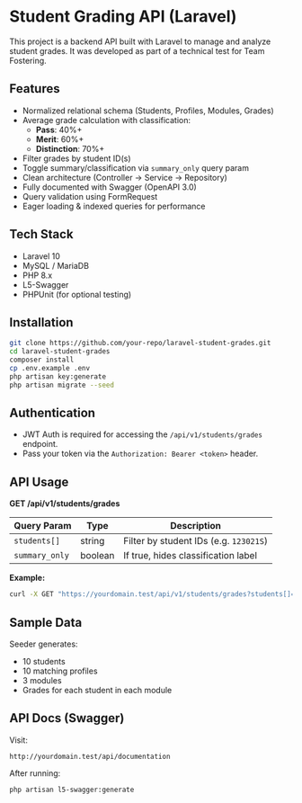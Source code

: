 # Student Grading API (Laravel)

This project is a backend API built with Laravel to manage and analyze student grades. It was developed as part of a technical test for Team Fostering.

##  Features

- Normalized relational schema (Students, Profiles, Modules, Grades)
- Average grade calculation with classification:
  - **Pass**: 40%+
  - **Merit**: 60%+
  - **Distinction**: 70%+
- Filter grades by student ID(s)
- Toggle summary/classification via `summary_only` query param
- Clean architecture (Controller → Service → Repository)
- Fully documented with Swagger (OpenAPI 3.0)
- Query validation using FormRequest
- Eager loading & indexed queries for performance

##  Tech Stack

- Laravel 10
- MySQL / MariaDB
- PHP 8.x
- L5-Swagger
- PHPUnit (for optional testing)

##  Installation

```bash
git clone https://github.com/your-repo/laravel-student-grades.git
cd laravel-student-grades
composer install
cp .env.example .env
php artisan key:generate
php artisan migrate --seed
```

##  Authentication

- JWT Auth is required for accessing the `/api/v1/students/grades` endpoint.
- Pass your token via the `Authorization: Bearer <token>` header.

## API Usage

**GET /api/v1/students/grades**

| Query Param     | Type    | Description                                     |
|------------------|---------|-------------------------------------------------|
| `students[]`     | string  | Filter by student IDs (e.g. `123021S`)         |
| `summary_only`   | boolean | If true, hides classification label            |

**Example:**

```bash
curl -X GET "https://yourdomain.test/api/v1/students/grades?students[]=123021S&summary_only=true"   -H "Authorization: Bearer {your_token}"
```

##  Sample Data

Seeder generates:
- 10 students
- 10 matching profiles
- 3 modules
- Grades for each student in each module

##  API Docs (Swagger)

Visit:

```
http://yourdomain.test/api/documentation
```

After running:

```bash
php artisan l5-swagger:generate
```
